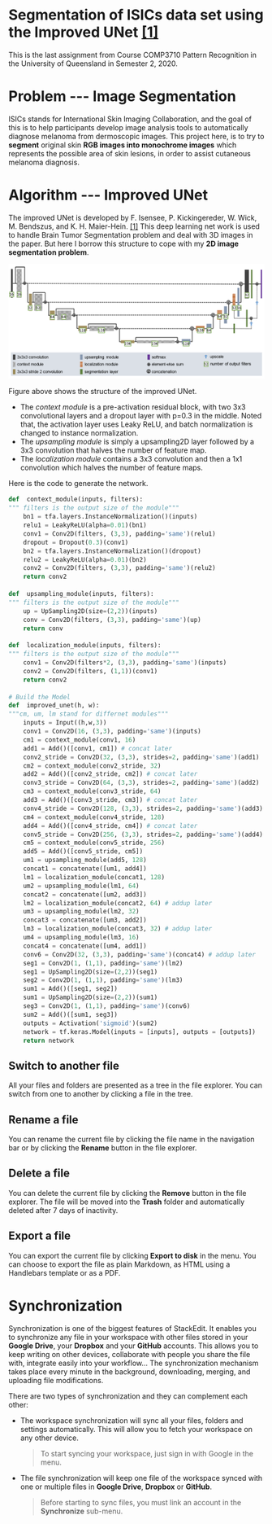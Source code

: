 # Segmentation of ISICs data set using the Improved UNet [[1]](https://arxiv.org/abs/1802.10508v1)

This is the last assignment from Course COMP3710 Pattern Recognition in the University of Queensland in Semester 2, 2020.

# Problem --- Image Segmentation

ISICs stands for International Skin Imaging Collaboration, and the goal of this is to help participants develop image analysis tools to automatically diagnose melanoma from dermoscopic images. 
This project here, is to try to **segment** original skin **RGB images into monochrome images** which represents the possible area of skin lesions, in order to assist cutaneous melanoma diagnosis.

# Algorithm --- Improved UNet 

The improved UNet is developed by F. Isensee, P. Kickingereder, W. Wick, M. Bendszus, and K. H. Maier-Hein. [[1]](https://arxiv.org/abs/1802.10508v1) This deep learning net work is used to handle Brain Tumor Segmentation problem and deal with 3D images in the paper. But here I borrow this structure to cope with my **2D image segmentation problem**. 

![image_unet](./images/unet.png)

Figure above shows the structure of the improved UNet. 
- The *context module* is a pre-activation residual block, with two 3x3 convolutional layers and a dropout layer with p=0.3 in the middle. Noted that, the activation layer uses Leaky ReLU, and batch normalization is changed to instance normalization.
- The *upsampling module* is simply a upsampling2D layer followed by a 3x3 convolution that halves the number of feature map.
- The *localization module* contains a 3x3 convolution and then a 1x1 convolution which halves the number of feature maps.

Here is the code to generate the network.
```python
def  context_module(inputs, filters):
""" filters is the output size of the module"""
	bn1 = tfa.layers.InstanceNormalization()(inputs)
	relu1 = LeakyReLU(alpha=0.01)(bn1)
	conv1 = Conv2D(filters, (3,3), padding='same')(relu1)
	dropout = Dropout(0.3)(conv1)
	bn2 = tfa.layers.InstanceNormalization()(dropout)
	relu2 = LeakyReLU(alpha=0.01)(bn2)
	conv2 = Conv2D(filters, (3,3), padding='same')(relu2)
	return conv2
	
def  upsampling_module(inputs, filters):
""" filters is the output size of the module"""
	up = UpSampling2D(size=(2,2))(inputs)
	conv = Conv2D(filters, (3,3), padding='same')(up)
	return conv
	
def  localization_module(inputs, filters):
""" filters is the output size of the module"""
	conv1 = Conv2D(filters*2, (3,3), padding='same')(inputs)
	conv2 = Conv2D(filters, (1,1))(conv1)
	return conv2
	
# Build the Model
def  improved_unet(h, w):
"""cm, um, lm stand for differnet modules"""
	inputs = Input((h,w,3))
	conv1 = Conv2D(16, (3,3), padding='same')(inputs)
	cm1 = context_module(conv1, 16)
	add1 = Add()([conv1, cm1]) # concat later
	conv2_stride = Conv2D(32, (3,3), strides=2, padding='same')(add1)
	cm2 = context_module(conv2_stride, 32)
	add2 = Add()([conv2_stride, cm2]) # concat later
	conv3_stride = Conv2D(64, (3,3), strides=2, padding='same')(add2)
	cm3 = context_module(conv3_stride, 64)
	add3 = Add()([conv3_stride, cm3]) # concat later
	conv4_stride = Conv2D(128, (3,3), strides=2, padding='same')(add3)
	cm4 = context_module(conv4_stride, 128)
	add4 = Add()([conv4_stride, cm4]) # concat later
	conv5_stride = Conv2D(256, (3,3), strides=2, padding='same')(add4)
	cm5 = context_module(conv5_stride, 256)
	add5 = Add()([conv5_stride, cm5])
	um1 = upsampling_module(add5, 128)
	concat1 = concatenate([um1, add4])
	lm1 = localization_module(concat1, 128)
	um2 = upsampling_module(lm1, 64)
	concat2 = concatenate([um2, add3])
	lm2 = localization_module(concat2, 64) # addup later
	um3 = upsampling_module(lm2, 32)
	concat3 = concatenate([um3, add2])
	lm3 = localization_module(concat3, 32) # addup later
	um4 = upsampling_module(lm3, 16)
	concat4 = concatenate([um4, add1])
	conv6 = Conv2D(32, (3,3), padding='same')(concat4) # addup later
	seg1 = Conv2D(1, (1,1), padding='same')(lm2)
	seg1 = UpSampling2D(size=(2,2))(seg1)
	seg2 = Conv2D(1, (1,1), padding='same')(lm3)
	sum1 = Add()([seg1, seg2])
	sum1 = UpSampling2D(size=(2,2))(sum1)
	seg3 = Conv2D(1, (1,1), padding='same')(conv6)
	sum2 = Add()([sum1, seg3])
	outputs = Activation('sigmoid')(sum2)
	network = tf.keras.Model(inputs = [inputs], outputs = [outputs])
	return network
```

## Switch to another file

All your files and folders are presented as a tree in the file explorer. You can switch from one to another by clicking a file in the tree.

## Rename a file

You can rename the current file by clicking the file name in the navigation bar or by clicking the **Rename** button in the file explorer.

## Delete a file

You can delete the current file by clicking the **Remove** button in the file explorer. The file will be moved into the **Trash** folder and automatically deleted after 7 days of inactivity.

## Export a file

You can export the current file by clicking **Export to disk** in the menu. You can choose to export the file as plain Markdown, as HTML using a Handlebars template or as a PDF.


# Synchronization

Synchronization is one of the biggest features of StackEdit. It enables you to synchronize any file in your workspace with other files stored in your **Google Drive**, your **Dropbox** and your **GitHub** accounts. This allows you to keep writing on other devices, collaborate with people you share the file with, integrate easily into your workflow... The synchronization mechanism takes place every minute in the background, downloading, merging, and uploading file modifications.

There are two types of synchronization and they can complement each other:

- The workspace synchronization will sync all your files, folders and settings automatically. This will allow you to fetch your workspace on any other device.
	> To start syncing your workspace, just sign in with Google in the menu.

- The file synchronization will keep one file of the workspace synced with one or multiple files in **Google Drive**, **Dropbox** or **GitHub**.
	> Before starting to sync files, you must link an account in the **Synchronize** sub-menu.

